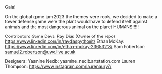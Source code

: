 Gaia!

On the global game jam 2023 the themes were roots, we decided to make a tower defense game were the plant would have to defend itself against animals and the most
dangerous animal on the planet HUMANS!!!!!





Contributors
Game Devs:
          Ray Dias (Owner of the repo) https://www.linkedin.com/in/raydiaspythonit/
          Ethan McKay: https://www.linkedin.com/in/ethan-mckay-23653218/
          Sam Robertson: samuel2.robertson@uwe.live.ac.uk
          
Designers: 
          Yasmine Necib: yasmine_necib.artstation.com
          Lauren Thompson: https://www.instagram.com/laurenaury7/
          
